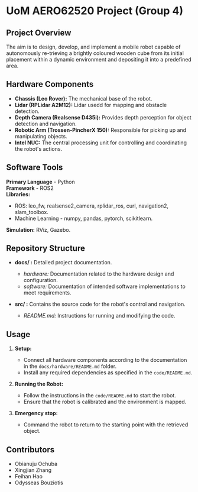 # UoM AERO62520 Project (Group 4)

## Project Overview

The aim is to design, develop, and implement a mobile robot capable of autonomously re-trieving a brightly coloured wooden cube from its initial placement within a dynamic environment and depositing it into a predefined area.

## Hardware Components

- **Chassis (Leo Rover):** The mechanical base of the robot.
- **Lidar (RPLidar A2M12):** Lidar usedd for mapping and obstacle detection.
- **Depth Camera (Realsense D435i):** Provides depth perception for object detection and navigation.
- **Robotic Arm (Trossen-PincherX 150):** Responsible for picking up and manipulating objects.
- **Intel NUC:** The central processing unit for controlling and coordinating the robot's actions.

## Software Tools

**Primary Language** - Python \
**Framework** - ROS2 \
**Libraries:**
- ROS: leo_fw, realsense2_camera, rplidar_ros, curl, navigation2, slam_toolbox.
- Machine Learning - numpy, pandas, pytorch, scikitlearn.

**Simulation:**  RViz, Gazebo.

## Repository Structure

- **docs/ :** Detailed project documentation.
  - *hardware:* Documentation related to the hardware design and configuration.
  - *software:* Documentation of intended software implementations to meet requirements.

- **src/ :** Contains the source code for the robot's control and navigation.
  - *README.md:* Instructions for running and modifying the code.


## Usage

1. **Setup:**
   - Connect all hardware components according to the documentation in the `docs/hardware/README.md` folder.
   - Install any required dependencies as specified in the `code/README.md`.

2. **Running the Robot:**
   - Follow the instructions in the `code/README.md` to start the robot.
   - Ensure that the robot is calibrated and the environment is mapped.

3. **Emergency stop:**
   - Command the robot to return to the starting point with the retrieved object.

## Contributors

- Obianuju Ochuba
- Xingjian Zhang
- Feihan Hao
- Odysseas Bouziotis
  

